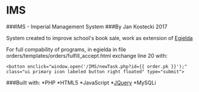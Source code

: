 # IMS
###IMS - Imperial Management System
###By Jan Kostecki 2017

System created to improve school's book sale, work as extension of [Egielda](github.com/m4tx/egielda)

For full compability of programs, in egielda in file orders/templates/orders/fulfill_accept.html exchange line 20 with:

```
<button onclick="window.open('/IMS/newTask.php?id={{ order.pk }}');" class="ui primary icon labeled button right floated" type="submit">
```

###Built with:
*PHP
*HTML5
*JavaScript
*[JQuery](jquery.com)
*MySQLi

